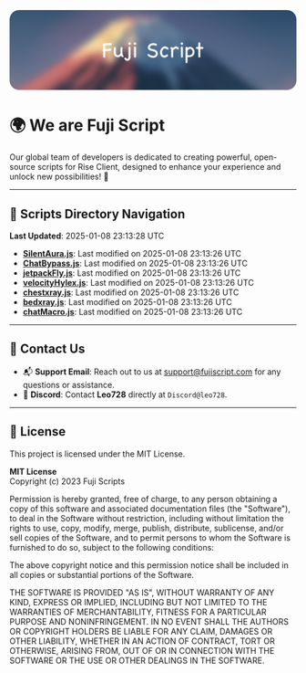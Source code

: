 ![Banner](.github/b.webp)

# 🌍 **We are Fuji Script**

Our global team of developers is dedicated to creating powerful, open-source scripts for Rise Client, designed to enhance your experience and unlock new possibilities! 🌟

---
<!-- SCRIPTS_NAVIGATION_START -->
## 📂 **Scripts Directory Navigation**

**Last Updated**: 2025-01-08 23:13:28 UTC

- **[SilentAura.js](scripts/SilentAura.js)**: Last modified on 2025-01-08 23:13:26 UTC
- **[ChatBypass.js](scripts/ChatBypass.js)**: Last modified on 2025-01-08 23:13:26 UTC
- **[jetpackFly.js](scripts/jetpackFly.js)**: Last modified on 2025-01-08 23:13:26 UTC
- **[velocityHylex.js](scripts/velocityHylex.js)**: Last modified on 2025-01-08 23:13:26 UTC
- **[chestxray.js](scripts/chestxray.js)**: Last modified on 2025-01-08 23:13:26 UTC
- **[bedxray.js](scripts/bedxray.js)**: Last modified on 2025-01-08 23:13:26 UTC
- **[chatMacro.js](scripts/chatMacro.js)**: Last modified on 2025-01-08 23:13:26 UTC

<!-- SCRIPTS_NAVIGATION_END -->

---

## 💬 **Contact Us**  
- 📬 **Support Email**: Reach out to us at [support@fujiscript.com](mailto:support@fujiscript.com) for any questions or assistance.  
- 💬 **Discord**: Contact **Leo728** directly at `Discord@leo728`.

---

## 📜 **License**

This project is licensed under the MIT License.  

**MIT License**  
Copyright (c) 2023 Fuji Scripts  

Permission is hereby granted, free of charge, to any person obtaining a copy of this software and associated documentation files (the "Software"), to deal in the Software without restriction, including without limitation the rights to use, copy, modify, merge, publish, distribute, sublicense, and/or sell copies of the Software, and to permit persons to whom the Software is furnished to do so, subject to the following conditions:  

The above copyright notice and this permission notice shall be included in all copies or substantial portions of the Software.  

THE SOFTWARE IS PROVIDED "AS IS", WITHOUT WARRANTY OF ANY KIND, EXPRESS OR IMPLIED, INCLUDING BUT NOT LIMITED TO THE WARRANTIES OF MERCHANTABILITY, FITNESS FOR A PARTICULAR PURPOSE AND NONINFRINGEMENT. IN NO EVENT SHALL THE AUTHORS OR COPYRIGHT HOLDERS BE LIABLE FOR ANY CLAIM, DAMAGES OR OTHER LIABILITY, WHETHER IN AN ACTION OF CONTRACT, TORT OR OTHERWISE, ARISING FROM, OUT OF OR IN CONNECTION WITH THE SOFTWARE OR THE USE OR OTHER DEALINGS IN THE SOFTWARE.  
